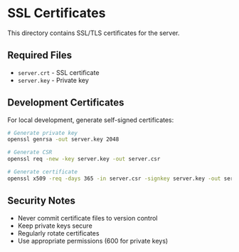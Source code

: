 # SSL Certificates

This directory contains SSL/TLS certificates for the server.

## Required Files
- `server.crt` - SSL certificate
- `server.key` - Private key

## Development Certificates
For local development, generate self-signed certificates:

```bash
# Generate private key
openssl genrsa -out server.key 2048

# Generate CSR
openssl req -new -key server.key -out server.csr

# Generate certificate
openssl x509 -req -days 365 -in server.csr -signkey server.key -out server.crt
```

## Security Notes
- Never commit certificate files to version control
- Keep private keys secure
- Regularly rotate certificates
- Use appropriate permissions (600 for private keys)